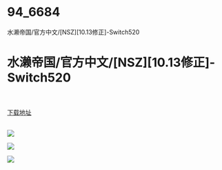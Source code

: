 # 94_6684
水濑帝国/官方中文/[NSZ][10.13修正]-Switch520
# 水濑帝国/官方中文/[NSZ][10.13修正]-Switch520
 <br/></br>
[下载地址](https://www.switch520.cc/article/6684 "下载地址")
<br/></br>

<p><span><strong><img src="https://ae01.alicdn.com/kf/U91817bba70804c188211786be3843cd9a.jpg"></strong></span></p>
<p><span><strong><img src="https://ae01.alicdn.com/kf/Ufcb0b6de799349c2b61a5ee363709ca4H.jpg"></strong></span></p>
<p><span><strong><img src="https://ae01.alicdn.com/kf/U763712eb5336493fbf8a61159817f3b1w.jpg"></strong></span></p>
<p></p>
<p></p>
